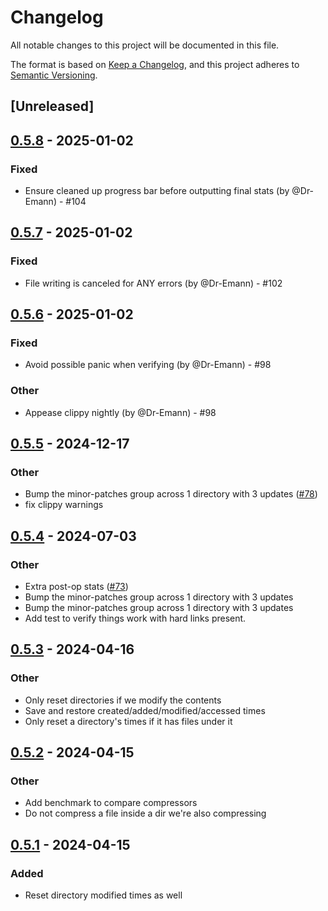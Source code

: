 # Changelog

All notable changes to this project will be documented in this file.

The format is based on [Keep a Changelog](https://keepachangelog.com/en/1.0.0/),
and this project adheres to [Semantic Versioning](https://semver.org/spec/v2.0.0.html).

## [Unreleased]

## [0.5.8](https://github.com/Dr-Emann/applesauce/compare/applesauce-cli-v0.5.7...applesauce-cli-v0.5.8) - 2025-01-02

### Fixed
- Ensure cleaned up progress bar before outputting final stats (by @Dr-Emann) - #104

## [0.5.7](https://github.com/Dr-Emann/applesauce/compare/applesauce-cli-v0.5.6...applesauce-cli-v0.5.7) - 2025-01-02

### Fixed
- File writing is canceled for ANY errors (by @Dr-Emann) - #102

## [0.5.6](https://github.com/Dr-Emann/applesauce/compare/applesauce-cli-v0.5.5...applesauce-cli-v0.5.6) - 2025-01-02

### Fixed
- Avoid possible panic when verifying (by @Dr-Emann) - #98

### Other
- Appease clippy nightly (by @Dr-Emann) - #98

## [0.5.5](https://github.com/Dr-Emann/applesauce/compare/applesauce-cli-v0.5.4...applesauce-cli-v0.5.5) - 2024-12-17

### Other

- Bump the minor-patches group across 1 directory with 3 updates ([#78](https://github.com/Dr-Emann/applesauce/pull/78))
- fix clippy warnings

## [0.5.4](https://github.com/Dr-Emann/applesauce/compare/applesauce-cli-v0.5.3...applesauce-cli-v0.5.4) - 2024-07-03

### Other
- Extra post-op stats ([#73](https://github.com/Dr-Emann/applesauce/pull/73))
- Bump the minor-patches group across 1 directory with 3 updates
- Bump the minor-patches group across 1 directory with 3 updates
- Add test to verify things work with hard links present.

## [0.5.3](https://github.com/Dr-Emann/applesauce/compare/applesauce-cli-v0.5.2...applesauce-cli-v0.5.3) - 2024-04-16

### Other
- Only reset directories if we modify the contents
- Save and restore created/added/modified/accessed times
- Only reset a directory's times if it has files under it

## [0.5.2](https://github.com/Dr-Emann/applesauce/compare/applesauce-cli-v0.5.1...applesauce-cli-v0.5.2) - 2024-04-15

### Other
- Add benchmark to compare compressors
- Do not compress a file inside a dir we're also compressing

## [0.5.1](https://github.com/Dr-Emann/applesauce/compare/applesauce-cli-v0.5.0...applesauce-cli-v0.5.1) - 2024-04-15

### Added

- Reset directory modified times as well

